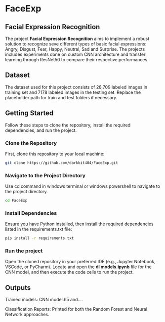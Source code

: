 # FaceExp
## Facial Expression Recognition

The project **Facial Expression Recognition** aims to implement a robust solution to recognize seve different types of basic facial expressions: Angry, Disgust, Fear, Happy, Neutral, Sad and Surprise. The projects includes experiments done on custom CNN architecture and transfer learning through ResNet50 to compare their respective performances.

## Dataset
The dataset used for this project consists of 28,709 labeled images in training set and 7178 labeled images in the testing set. Replace the placeholder path for train and test folders if necessary.

## Getting Started

Follow these steps to clone the repository, install the required dependencies, and run the project.

### Clone the Repository
First, clone this repository to your local machine:
```bash
git clone https://github.com/darkbit404/FaceExp.git
```
### Navigate to the Project Directory
Use cd command in windows terminal or windows powershell to navigate to the project directory.
```bash
cd FaceExp
```
### Install Dependencies
Ensure you have Python installed, then install the required dependencies listed in the requirements.txt file:
```bash
pip install -r requirements.txt
```
### Run the project
Open the cloned repository in your preferred IDE (e.g., Jupyter Notebook, VSCode, or PyCharm). Locate and open the **dl models.ipynb** file for the CNN model, and then execute the code cells to run the project.

## Outputs
Trained models: CNN model.h5 and....

Classification Reports: Printed for both the Random Forest and Neural Network approaches.
